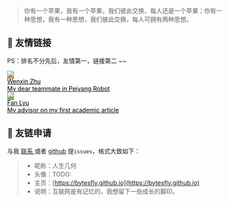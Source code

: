 
> 你有一个苹果，我有一个苹果，我们彼此交换，每人还是一个苹果；你有一种思想，我有一种思想，我们彼此交换，每人可拥有两种思想。


##  🥂 友情链接

PS：排名不分先后，友情第一，链接第二 ~~


<div class="friends">
     <a class="a-friend" target="_blank" style="background-color:#FF9966;color:black" href="www.zxmh.cloud">
        <img class="blog-avatar" src="https://img2020.cnblogs.com/blog/1546632/202109/1546632-20210916125244772-353101483.png">
        <div class="text-container">
            <div class="name">Wenxin Zhu</div>
            <div class="description">My dear teammate in Peiyang Robot</div>
        </div>
    </a>
     <a class="a-friend" target="_blank" style="background-color:#98b755;color:black" href="https://fanlyu.com/">
        <img class="blog-avatar" src="https://gitee.com/wugenqiang/PictureBed/raw/master/NoteBook/20200617115404.jpg">
        <div class="text-container">
            <div class="name">Fan Lyu</div>
            <div class="description">My advisor on my first academic article</div>
        </div>
    </a>
</div>



## 📃 友链申请

与我 [ 联系 ](https://bytesfly.github.io/blog/#/about/?id=💌-联系) 或者 [github](https://github.com/RenshengJi/blog/blob/master/about/Friends.md) 提`issues`，格式大致如下：

> * 昵称：人生几何
> * 头像：TODO:
> * 主页：[https://bytesfly.github.io](https://bytesfly.github.io)
> * 说明：互联网是有记忆的，我想留下一些成长的脚印。

